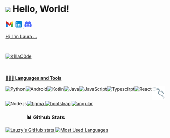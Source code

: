 # <img src="https://media.giphy.com/media/03CFrhn4mtBd0TNthB/giphy.gif" width="100"/> Hello, World!

<p align="left">
<img src="assets/icons8-gmail.svg" height="25px"/> <a href="mailto:lauracode00@gmail.com">
<img src="assets/icons8-linkedin.svg" height="25px">
<img src="assets/icons8-discord.svg" height="25px"/> <a href="http://discord.com/users/k1llac0de">
</p>

Hi, I'm Laura ...

<br>
<p align="left"> <img src="https://komarev.com/ghpvc/?username=K1llaC0de" alt="K1llaC0de" /> </p>
</br>
  
#### 👨🏻‍💻 Languages and Tools
<p align="left">
<a href="https://www.kali.org/" target="_blank"> <img src="assets/icons8-kali-linux.svg" alt="kali" height='42px'/></a>
<a href="https://www.python.org" target="_blank"><img align="left" alt="Python" height ="42px" src="https://raw.githubusercontent.com/rahul-jha98/github_readme_icons/main/language_and_tools/square/python/python.svg"></a>
<a href="https://developer.android.com" target="_blank"> <img align="left" alt="Android" height ="42px" src="https://raw.githubusercontent.com/rahul-jha98/github_readme_icons/main/language_and_tools/square/android/android.svg"> </a>
<a href="https://kotlinlang.org" target="_blank"><img align="left" alt="Kotlin" height ="42px" src="https://raw.githubusercontent.com/rahul-jha98/github_readme_icons/main/language_and_tools/square/kotlin/kotlin.svg"></a>
<a href="https://www.java.com" target="_blank"><img align="left" alt="Java" height ="42px" src="https://raw.githubusercontent.com/rahul-jha98/github_readme_icons/main/language_and_tools/square/java/java.svg"></a>
<a href="https://developer.mozilla.org/en-US/docs/Web/JavaScript" target="_blank"> <img align="left" alt="JavaScript" height ="42px"  src="https://raw.githubusercontent.com/rahul-jha98/github_readme_icons/main/language_and_tools/square/javascript/javascript.svg"> </a>
<a href="https://www.typescriptlang.org/" target="_blank"><img align="left" alt="Typescirpt" height ="42px" src="https://raw.githubusercontent.com/rahul-jha98/github_readme_icons/main/language_and_tools/square/typescript/typescript.svg"></a>
<a href="https://reactjs.org/" target="_blank"> <img align="left" alt="React" height ="42px" src="https://raw.githubusercontent.com/rahul-jha98/github_readme_icons/main/language_and_tools/square/react/react.svg"></a>
<a href="https://nodejs.org" target="_blank"><img align="left" alt="Node.js" height ="42px" src="https://raw.githubusercontent.com/rahul-jha98/github_readme_icons/main/language_and_tools/square/node/node.svg"></a>
<a href="https://www.figma.com/" target="_blank"> <img src="https://raw.githubusercontent.com/rahul-jha98/github_readme_icons/main/language_and_tools/square/figma/figma.svg" alt="figma" height='42px'/> </a>
<a href="https://getbootstrap.com/" target="_blank"> <img src="https://raw.githubusercontent.com/rahul-jha98/github_readme_icons/main/language_and_tools/square/bootstrap/bootstrap.svg" alt="bootstrap" height='42px'/></a>
<a href="https://docs.angular.lat/" target="_blank"> <img src="https://raw.githubusercontent.com/rahul-jha98/github_readme_icons/main/language_and_tools/square/angular/angular.svg" alt="angular" height='42px'/></a>
<br>
</p>

### 📊 Github Stats
<a href='https://github.com/K1llaC0de/github-stats-transparent'>
  
![Lauzy's GitHub stats](https://raw.githubusercontent.com/K1llaC0de/github-stats-transparent/output/generated/overview.svg)
![Most Used Languages](https://raw.githubusercontent.com/K1llaC0de/github-stats-transparent/output/generated/languages.svg)

</a>

<br>


